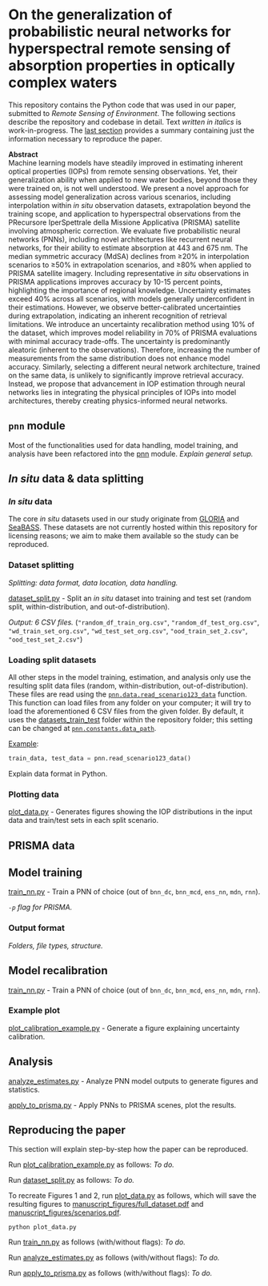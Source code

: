 # On the generalization of probabilistic neural networks for hyperspectral remote sensing of absorption properties in optically complex waters

This repository contains the Python code that was used in our paper, submitted to *Remote Sensing of Environment*.
The following sections describe the repository and codebase in detail.
Text _written in italics_ is work-in-progress.
The [last section](#reproducing-the-paper) provides a summary containing just the information necessary to reproduce the paper.

**Abstract**    
Machine learning models have steadily improved in estimating inherent optical properties (IOPs) from remote sensing observations. Yet, their generalization ability when applied to new water bodies, beyond those they were trained on, is not well understood. We present a novel approach for assessing model generalization across various scenarios, including interpolation within *in situ* observation datasets, extrapolation beyond the training scope, and application to hyperspectral observations from the PRecursore IperSpettrale della Missione Applicativa (PRISMA) satellite involving atmospheric correction. We evaluate five probabilistic neural networks (PNNs), including novel architectures like recurrent neural networks, for their ability to estimate absorption at 443 and 675 nm.
The median symmetric accuracy (MdSA) declines from ≥20% in interpolation scenarios to ≥50% in extrapolation scenarios, and ≥80% when applied to PRISMA satellite imagery. Including representative *in situ* observations in PRISMA applications improves accuracy by 10-15 percent points, highlighting the importance of regional knowledge. Uncertainty estimates exceed 40% across all scenarios, with models generally underconfident in their estimations. However, we observe better-calibrated uncertainties during extrapolation, indicating an inherent recognition of retrieval limitations. We introduce an uncertainty recalibration method using 10% of the dataset, which improves model reliability in 70% of PRISMA evaluations with minimal accuracy trade-offs. 
The uncertainty is predominantly aleatoric (inherent to the observations). Therefore, increasing the number of measurements from the same distribution does not enhance model accuracy. Similarly, selecting a different neural network architecture, trained on the same data, is unlikely to significantly improve retrieval accuracy. Instead, we propose that advancement in IOP estimation through neural networks lies in integrating the physical principles of IOPs into model architectures, thereby creating physics-informed neural networks.

## `pnn` module
Most of the functionalities used for data handling, model training, and analysis have been refactored into the [pnn](pnn) module.
_Explain general setup._

## _In situ_ data & data splitting
### _In situ_ data
The core _in situ_ datasets used in our study originate from [GLORIA](https://doi.org/10.1038/s41597-023-01973-y) and [SeaBASS](https://seabass.gsfc.nasa.gov/).
These datasets are not currently hosted within this repository for licensing reasons; we aim to make them available so the study can be reproduced.

### Dataset splitting
_Splitting: data format, data location, data handling._

[dataset_split.py](dataset_split.py) - Split an *in situ* dataset into training and test set (random split, within-distribution, and out-of-distribution).

_Output: 6 CSV files._
(`"random_df_train_org.csv"`, `"random_df_test_org.csv"`, `"wd_train_set_org.csv"`, `"wd_test_set_org.csv"`, `"ood_train_set_2.csv"`, `"ood_test_set_2.csv"`)

### Loading split datasets
All other steps in the model training, estimation, and analysis only use the resulting split data files (random, within-distribution, out-of-distribution).
These files are read using the [`pnn.data.read_scenario123_data`](pnn/data.py#L59) function.
This function can load files from any folder on your computer; it will try to load the aforementioned 6 CSV files from the given folder.
By default, it uses the [datasets_train_test](datasets_train_test) folder within the repository folder; this setting can be changed at [`pnn.constants.data_path`](pnn/constants.py#L14).

[Example](plot_data.py):
```python
train_data, test_data = pnn.read_scenario123_data()
```
Explain data format in Python.

### Plotting data
[plot_data.py](plot_data.py) - Generates figures showing the IOP distributions in the input data and train/test sets in each split scenario.

## PRISMA data

## Model training
[train_nn.py](train_nn.py) - Train a PNN of choice (out of `bnn_dc`, `bnn_mcd`, `ens_nn`, `mdn`, `rnn`).

_`-p` flag for PRISMA._

### Output format
_Folders, file types, structure._

## Model recalibration
[train_nn.py](train_nn.py) - Train a PNN of choice (out of `bnn_dc`, `bnn_mcd`, `ens_nn`, `mdn`, `rnn`).

### Example plot
[plot_calibration_example.py](plot_calibration_example.py) - Generate a figure explaining uncertainty calibration.

## Analysis
[analyze_estimates.py](analyze_estimates.py) - Analyze PNN model outputs to generate figures and statistics.

[apply_to_prisma.py](apply_to_prisma.py) - Apply PNNs to PRISMA scenes, plot the results.

## Reproducing the paper
This section will explain step-by-step how the paper can be reproduced.

Run [plot_calibration_example.py](plot_calibration_example.py) as follows:
_To do._

Run [dataset_split.py](dataset_split.py) as follows:
_To do._

To recreate Figures 1 and 2, run [plot_data.py](plot_data.py) as follows, which will save the resulting figures to [manuscript_figures/full_dataset.pdf](manuscript_figures) and [manuscript_figures/scenarios.pdf](manuscript_figures).
```
python plot_data.py
```

Run [train_nn.py](train_nn.py) as follows (with/without flags):
_To do._

Run [analyze_estimates.py](analyze_estimates.py) as follows (with/without flags):
_To do._

Run [apply_to_prisma.py](apply_to_prisma.py) as follows (with/without flags):
_To do._
